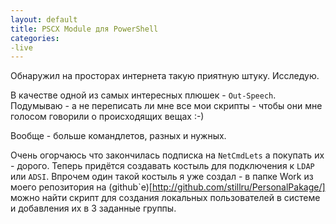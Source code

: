 ```yaml
---
layout: default
title: PSCX Module для PowerShell
categories:
-live
---    
```

Обнаружил на просторах интернета такую приятную штуку. Исследую.

В качестве одной из самых интересных плюшек - `Out-Speech`. Подумываю - а не переписать ли мне все мои скрипты - чтобы они мне голосом говорили о происходящих вещах :-)

Вообще - больше командлетов, разных и нужных.

Очень огорчаюсь что закончилась подписка на `NetCmdLets` а покупать их - дорого. Теперь придётся создавать костыль для подключения к `LDAP` или `ADSI`. Впрочем один такой костыль я уже создал - в папке Work из моего репозитория на (github`е)[http://github.com/stillru/PersonalPakage/] можно найти скрипт для создания локальных пользователей в системе и добавления их в 3 заданные группы.